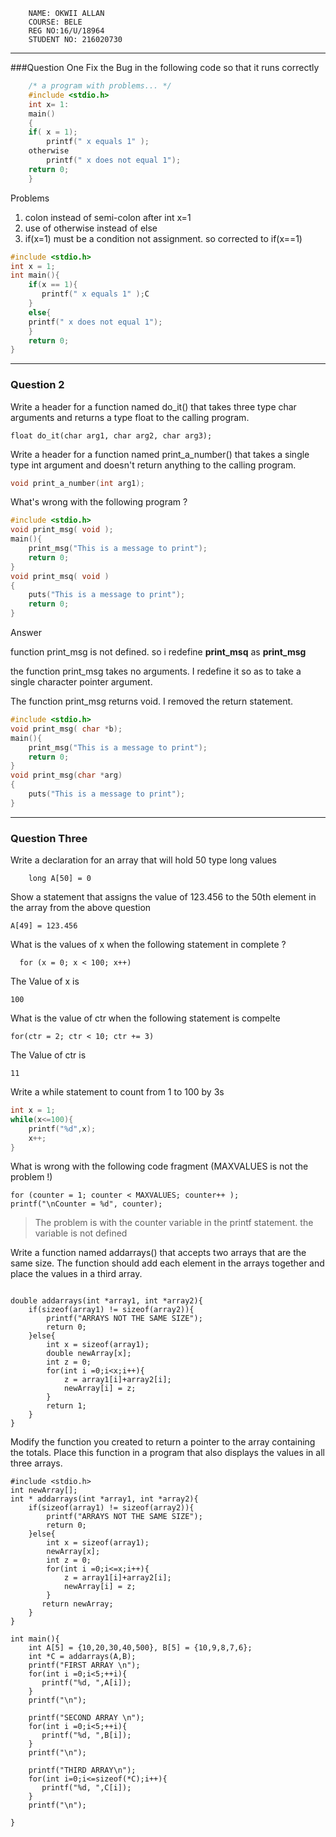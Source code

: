 
```
	NAME: OKWII ALLAN
	COURSE: BELE
	REG NO:16/U/18964
	STUDENT NO: 216020730

```
----
###Question One
Fix the Bug in the following code so that it runs correctly
```c
	/* a program with problems... */
	#include <stdio.h>
	int x= 1:
	main()
	{
	if( x = 1);
	    printf(" x equals 1" );
	otherwise
	    printf(" x does not equal 1");
	return 0;
	}
```
Problems
1. colon instead of semi-colon after int x=1
2. use of otherwise instead of else
3. if(x=1) must be a condition not assignment. so corrected to if(x==1)

``` c
#include <stdio.h>
int x = 1;
int main(){
    if(x == 1){
	   printf(" x equals 1" );C
    }
    else{
	printf(" x does not equal 1");
    }
    return 0;
}
```
____________________
### Question 2
Write a header for a function named do_it() that takes three type char arguments and returns a type float to the calling program.
	
	float do_it(char arg1, char arg2, char arg3);

Write a header for a function named print_a_number() that takes a single type int argument and doesn't return anything to the calling program.
```h
void print_a_number(int arg1);
```

What's wrong with the following program ?

```c
#include <stdio.h>
void print_msg( void );
main(){
    print_msg("This is a message to print");
    return 0;
}
void print_msq( void )
{
    puts("This is a message to print");
    return 0;
}
```
Answer

function print_msg is not defined. so i redefine **print_msq** as **print_msg**

the function print_msg takes no arguments. I redefine it so as to take a single  character pointer argument.

The function print_msg returns void. I removed the return statement.


```C
#include <stdio.h>
void print_msg( char *b);
main(){
    print_msg("This is a message to print");
    return 0;
}
void print_msg(char *arg)
{
    puts("This is a message to print");
}
```
___________

### Question Three

Write a declaration for an array that will hold 50 type long values
``` 
	long A[50] = 0
```
Show a statement that assigns the value of 123.456 to the 50th element in the array from the above question
``` 
A[49] = 123.456
```

What is the values of x when the following statement in complete ?
```
  for (x = 0; x < 100; x++)
```
The Value of x is
``` 
100
```
What is the value of ctr when the following statement is compelte

```
for(ctr = 2; ctr < 10; ctr += 3)
```
The Value of ctr is
``` 
11
```

Write a while statement to count from 1 to 100 by 3s
```c
int x = 1;
while(x<=100){
	printf("%d",x);	
	x++;
}
```

What is wrong with the following code fragment (MAXVALUES is not the problem !)

``` 
for (counter = 1; counter < MAXVALUES; counter++ );
printf("\nCounter = %d", counter);
```
>The problem is with the counter variable in the printf statement. the variable is not defined 
>

Write a function named addarrays() that accepts two arrays that are the same size. The function should add each element in the arrays together and place the values in a third array.

```

double addarrays(int *array1, int *array2){
	if(sizeof(array1) != sizeof(array2)){
		printf("ARRAYS NOT THE SAME SIZE");
		return 0;
	}else{
	    int x = sizeof(array1);
		double newArray[x];
		int z = 0;
		for(int i =0;i<x;i++){
			z = array1[i]+array2[i];
			newArray[i] = z;
		}
        return 1;
	}
}

```

Modify the function you created to return a pointer to the array containing the totals. Place this function in a program that also displays the values in all three arrays.

```
#include <stdio.h>
int newArray[];
int * addarrays(int *array1, int *array2){
	if(sizeof(array1) != sizeof(array2)){
		printf("ARRAYS NOT THE SAME SIZE");
		return 0;
	}else{
	    int x = sizeof(array1);
		newArray[x];
		int z = 0;
		for(int i =0;i<=x;i++){
			z = array1[i]+array2[i];
			newArray[i] = z;
		}
       return newArray;
	}
}

int main(){
    int A[5] = {10,20,30,40,500}, B[5] = {10,9,8,7,6};       
    int *C = addarrays(A,B);
	printf("FIRST ARRAY \n");
	for(int i =0;i<5;++i){
	   printf("%d, ",A[i]);
	}
	printf("\n");

	printf("SECOND ARRAY \n");
	for(int i =0;i<5;++i){
	   printf("%d, ",B[i]);
	}
	printf("\n");

	printf("THIRD ARRAY\n");
	for(int i=0;i<=sizeof(*C);i++){
	   printf("%d, ",C[i]);
	}
	printf("\n");
    
}
		
```